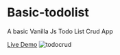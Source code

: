 # Basic-todolist
A basic Vanilla Js Todo List Crud App

[Live Demo](https://golobro.github.io/basic-todolist/)
![todocrud](https://user-images.githubusercontent.com/38456916/57582867-7df8e900-750d-11e9-8c6c-e3fc3d4ffeaa.jpg)
